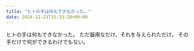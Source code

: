 ```yaml
---
title: "ヒトの手は何もできなかった。"
date: 2024-12-21T15:33:28+09:00
---
```

ヒトの手は何もできなかった。
ただ器用なだけ、それを与えられただけ。
その手だけで何ができるわけでもない。
